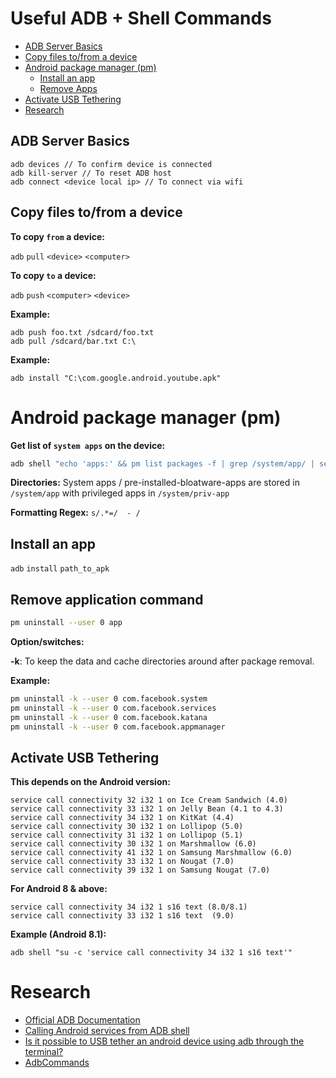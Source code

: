 # Useful ADB + Shell Commands
- [ADB Server Basics](#ADB-Server-Basics)
- [Copy files to/from a device](#copy-files-tofrom-a-device)
- [Android package manager (pm)](#android-package-manager-pm)
    - [Install an app](#Install-an-app)
    - [Remove Apps](#remove-application-command)
 - [Activate USB Tethering](#activate-usb-tethering)
- [Research](#Research)

## ADB Server Basics
~~~ 
adb devices // To confirm device is connected
adb kill-server // To reset ADB host
adb connect <device local ip> // To connect via wifi
~~~
## Copy files to/from a device
**To copy `from` a device:**

`adb` `pull` `<device>` `<computer>`

**To copy `to` a device:**

`adb` `push` `<computer>` `<device>`

**Example:**
~~~
adb push foo.txt /sdcard/foo.txt
adb pull /sdcard/bar.txt C:\
~~~



**Example:**
~~~
adb install "C:\com.google.android.youtube.apk"
~~~

# Android package manager (pm)

**Get list of `system apps` on the device:**
```bash
adb shell "echo 'apps:' && pm list packages -f | grep /system/app/ | sed 's/.*=/  - /'"
```
**Directories:** System apps / pre-installed-bloatware-apps are stored in ``/system/app`` with privileged apps in ``/system/priv-app``

**Formatting Regex:** `s/.*=/  - /`

## Install an app
`adb` `install` `path_to_apk`

## Remove application command
```bash
pm uninstall --user 0 app
```
**Option/switches:** 

**-k**: To keep the data and cache directories around after package removal.

**Example:**
```bash
pm uninstall -k --user 0 com.facebook.system
pm uninstall -k --user 0 com.facebook.services
pm uninstall -k --user 0 com.facebook.katana
pm uninstall -k --user 0 com.facebook.appmanager
```

## Activate USB Tethering 
**This depends on the Android version:**

~~~
service call connectivity 32 i32 1 on Ice Cream Sandwich (4.0)
service call connectivity 33 i32 1 on Jelly Bean (4.1 to 4.3)
service call connectivity 34 i32 1 on KitKat (4.4)
service call connectivity 30 i32 1 on Lollipop (5.0)
service call connectivity 31 i32 1 on Lollipop (5.1) 
service call connectivity 30 i32 1 on Marshmallow (6.0)
service call connectivity 41 i32 1 on Samsung Marshmallow (6.0)
service call connectivity 33 i32 1 on Nougat (7.0)
service call connectivity 39 i32 1 on Samsung Nougat (7.0)
~~~

**For Android 8 & above:**
~~~
service call connectivity 34 i32 1 s16 text (8.0/8.1)
service call connectivity 33 i32 1 s16 text  (9.0)
~~~

**Example (Android 8.1):**

~~~
adb shell "su -c 'service call connectivity 34 i32 1 s16 text'"
~~~


# Research
- [Official ADB Documentation](https://developer.android.com/studio/command-line/adb)
- [Calling Android services from ADB shell](http://ktnr74.blogspot.com/2014/09/calling-android-services-from-adb-shell.html)
- [Is it possible to USB tether an android device using adb through the terminal?](https://stackoverflow.com/questions/20226924/is-it-possible-to-usb-tether-an-android-device-using-adb-through-the-terminal)
- [AdbCommands](https://gist.github.com/Pulimet/5013acf2cd5b28e55036c82c91bd56d8)


